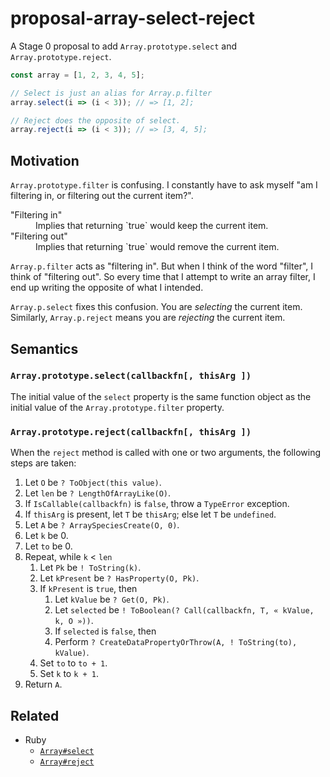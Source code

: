 proposal-array-select-reject
============================

A Stage 0 proposal to add `Array.prototype.select` and
`Array.prototype.reject`.

```js
const array = [1, 2, 3, 4, 5];

// Select is just an alias for Array.p.filter
array.select(i => (i < 3)); // => [1, 2];

// Reject does the opposite of select.
array.reject(i => (i < 3)); // => [3, 4, 5];
```

Motivation
----------

`Array.prototype.filter` is confusing. I constantly have to ask myself
"am I filtering in, or filtering out the current item?".

<dl>
  <dt>"Filtering in"</dt>
  <dd>Implies that returning `true` would keep the current item.</dd>

  <dt>"Filtering out"</dt>
  <dd>Implies that returning `true` would remove the current item.</dd>
</dl>

`Array.p.filter` acts as "filtering in". But when I think of the word
"filter", I think of "filtering out". So every time that I attempt to
write an array filter, I end up writing the opposite of what I intended.

`Array.p.select` fixes this confusion. You are _selecting_ the current
item. Similarly, `Array.p.reject` means you are _rejecting_ the current
item.


Semantics
---------

### `Array.prototype.select(callbackfn[, thisArg ])`

The initial value of the `select` property is the same function object
as the initial value of the `Array.prototype.filter` property.

### `Array.prototype.reject(callbackfn[, thisArg ])`

When the `reject` method is called with one or two arguments, the
following steps are taken:

1. Let `O` be `? ToObject(this value)`.
1. Let `len` be `? LengthOfArrayLike(O)`.
1. If `IsCallable(callbackfn)` is `false`, throw a `TypeError` exception.
1. If `thisArg` is present, let `T` be `thisArg`; else let `T` be `undefined`.
1. Let `A` be `? ArraySpeciesCreate(O, 0)`.
1. Let `k` be 0.
1. Let `to` be 0.
1. Repeat, while `k` &lt; `len`
   1. Let `Pk` be `! ToString(k)`.
   1. Let `kPresent` be `? HasProperty(O, Pk)`.
   1. If `kPresent` is `true`, then
      1. Let `kValue` be `? Get(O, Pk)`.
      1. Let `selected` be `! ToBoolean(? Call(callbackfn, T, « kValue, k, O »))`.
      1. If `selected` is `false`, then
      1. Perform `? CreateDataPropertyOrThrow(A, ! ToString(to), kValue)`.
   1. Set `to` to `to + 1`.
   1. Set `k` to `k + 1`.
1. Return `A`.

Related
-------

- Ruby
  - [`Array#select`](https://ruby-doc.org/core-2.4.1/Array.html#method-i-select)
  - [`Array#reject`](https://ruby-doc.org/core-2.4.1/Array.html#method-i-reject)
